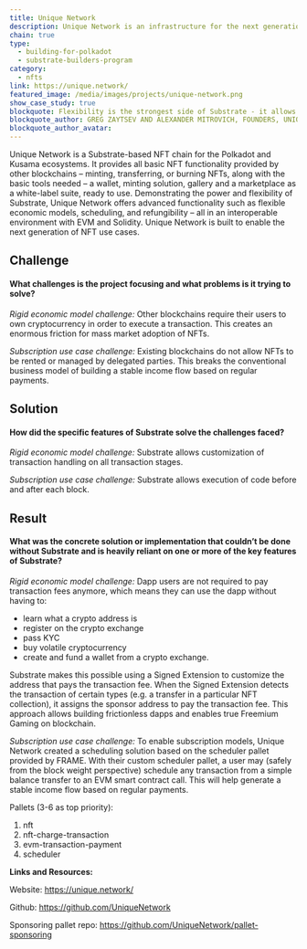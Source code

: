 ```yaml
---
title: Unique Network
description: Unique Network is an infrastructure for the next generation NFTs, offering developers independence from network-wide transaction fees and upgrades.
chain: true
type:
  - building-for-polkadot
  - substrate-builders-program
category:
  - nfts
link: https://unique.network/
featured_image: /media/images/projects/unique-network.png
show_case_study: true
blockquote: Flexibility is the strongest side of Substrate - it allows unmatched customization that is needed to handle non-fungible asset classes on-chain. We used it to create the next generation NFT chain, capable of supporting innovative use cases and liberating NFTs from the collectables.
blockquote_author: GREG ZAYTSEV AND ALEXANDER MITROVICH, FOUNDERS, UNIQUE NETWORK
blockquote_author_avatar: 
---
```

Unique Network is a Substrate-based NFT chain for the Polkadot and Kusama ecosystems. It provides all basic NFT functionality provided by other blockchains – minting, transferring, or burning NFTs, along with the basic tools needed – a wallet, minting solution, gallery and a marketplace as a white-label suite, ready to use. Demonstrating the power and flexibility of Substrate, Unique Network offers advanced functionality such as flexible economic models, scheduling, and refungibility – all in an interoperable environment with EVM and Solidity. Unique Network is built to enable the next generation of NFT use cases.

Challenge
---------

#### What challenges is the project focusing and what problems is it trying to solve?

_Rigid economic model challenge:_ Other blockchains require their users to own cryptocurrency in order to execute a transaction. This creates an enormous friction for mass market adoption of NFTs.

_Subscription use case challenge:_ Existing blockchains do not allow NFTs to be rented or managed by delegated parties. This breaks the conventional business model of building a stable income flow based on regular payments.

Solution
--------

#### How did the specific features of Substrate solve the challenges faced?

_Rigid economic model challenge:_ Substrate allows customization of transaction handling on all transaction stages.

_Subscription use case challenge:_ Substrate allows execution of code before and after each block.

Result
------

#### What was the concrete solution or implementation that couldn’t be done without Substrate and is heavily reliant on one or more of the key features of Substrate?

_Rigid economic model challenge:_ Dapp users are not required to pay transaction fees anymore, which means they can use the dapp without having to:

*   learn what a crypto address is
*   register on the crypto exchange
*   pass KYC
*   buy volatile cryptocurrency
*   create and fund a wallet from a crypto exchange.

Substrate makes this possible using a Signed Extension to customize the address that pays the transaction fee. When the Signed Extension detects the transaction of certain types (e.g. a transfer in a particular NFT collection), it assigns the sponsor address to pay the transaction fee. This approach allows building frictionless dapps and enables true Freemium Gaming on blockchain.

_Subscription use case challenge:_ To enable subscription models, Unique Network created a scheduling solution based on the scheduler pallet provided by FRAME. With their custom scheduler pallet, a user may (safely from the block weight perspective) schedule any transaction from a simple balance transfer to an EVM smart contract call. This will help generate a stable income flow based on regular payments.

Pallets (3-6 as top priority):

1.  nft
2.  nft-charge-transaction
3.  evm-transaction-payment
4.  scheduler

**Links and Resources:**

Website: https://unique.network/

Github: https://github.com/UniqueNetwork

Sponsoring pallet repo:  https://github.com/UniqueNetwork/pallet-sponsoring